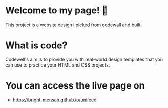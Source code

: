 
# Welcome to my page! 👋
This project is a website design i picked from codewall and built.

# What is code? 

Codewell's aim is to provide you with real-world design templates that you can use to practice your HTML and CSS projects. 


# You can access the live page on 
- https://bright-mensah.github.io/unifeed



